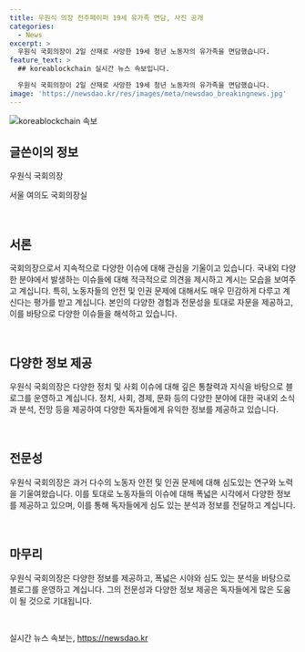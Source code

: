 ```yaml
---
title: 우원식 의장 전주페이퍼 19세 유가족 면담, 사진 공개
categories:
  - News
excerpt: >
  우원식 국회의장이 2일 산재로 사망한 19세 청년 노동자의 유가족을 면담했습니다.
feature_text: >
  ## koreablockchain 실시간 뉴스 속보입니다.

  우원식 국회의장이 2일 산재로 사망한 19세 청년 노동자의 유가족을 면담했습니다.
image: 'https://newsdao.kr/res/images/meta/newsdao_breakingnews.jpg'
---
```


<p><img src="https://newsdao.kr/res/images/meta/newsdao_breakingnews.jpg" alt="koreablockchain 속보" /></p>

<h2 data-ke-size="size26">글쓴이의 정보</h2>

<p data-ke-size="size16">우원식 국회의장</p>

<p data-ke-size="size16">서울 여의도 국회의장실</p>

<p data-ke-size="size16">&nbsp;</p>

<h2 data-ke-size="size26">서론</h2>

<p data-ke-size="size16">국회의장으로서 지속적으로 다양한 이슈에 대해 관심을 기울이고 있습니다. 국내외 다양한 분야에서 발생하는 이슈들에 대해 적극적으로 의견을 제시하고 계시는 모습을 보여주고 계십니다. 특히, 노동자들의 안전 및 인권 문제에 대해서도 매우 민감하게 다루고 계신다는 평가를 받고 계십니다. 본인의 다양한 경험과 전문성을 토대로 자문을 제공하고, 이를 바탕으로 다양한 이슈들을 해석하고 있습니다.</p>

<p data-ke-size="size16">&nbsp;</p>

<h2 data-ke-size="size26">다양한 정보 제공</h2>

<p data-ke-size="size16">우원식 국회의장은 다양한 정치 및 사회 이슈에 대해 깊은 통찰력과 지식을 바탕으로 블로그를 운영하고 계십니다. 정치, 사회, 경제, 문화 등의 다양한 분야에 대한 국내외 소식과 분석, 전망 등을 제공하여 다양한 독자들에게 유익한 정보를 제공하고 있습니다.</p>

<p data-ke-size="size16">&nbsp;</p>

<h2 data-ke-size="size26">전문성</h2>

<p data-ke-size="size16">우원식 국회의장은 과거 다수의 노동자 안전 및 인권 문제에 대해 심도있는 연구와 노력을 기울여왔습니다. 이를 토대로 노동자들의 이슈에 대해 폭넓은 시각에서 다양한 정보를 제공하고 있으며, 이를 통해 독자들에게 심도 있는 분석과 정보를 전달하고 계십니다.</p>

<p data-ke-size="size16">&nbsp;</p>

<h2 data-ke-size="size26">마무리</h2>

<p data-ke-size="size16">우원식 국회의장은 다양한 정보를 제공하고, 폭넓은 시야와 심도 있는 분석을 바탕으로 블로그를 운영하고 계십니다. 그의 전문성과 다양한 정보 제공은 독자들에게 많은 도움이 될 것으로 기대됩니다.</p>

<p data-ke-size="size16">&nbsp;</p>
실시간 뉴스 속보는, <a href="https://newsdao.kr" rel="dofollow">https://newsdao.kr</a>


